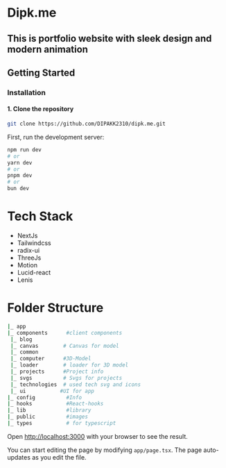 # Dipk.me 
## This is portfolio website with sleek design and modern animation

## Getting Started


### Installation

#### 1. Clone the repository

```bash
git clone https://github.com/DIPAKK2310/dipk.me.git

```

First, run the development server:

```bash
npm run dev
# or
yarn dev
# or
pnpm dev
# or
bun dev
```

# Tech Stack
 - NextJs
 - Tailwindcss
 - radix-ui
 - ThreeJs
 - Motion
 - Lucid-react
 - Lenis
 

 # Folder Structure
 ```bash
|_ app
|_ components      #client components 
  |_ blog
  |_ canvas        # Canvas for model
  |_ common
  |_ computer      #3D-Model
  |_ loader        # loader for 3D model
  |_ projects      #Project info
  |_ svgs          # Svgs for projects
  |_ technologies  # used tech svg and icons
  |_ ui           #UI for app
|_ config          #Info 
|_ hooks           #React-hooks
|_ lib             #library
|_ public          #images
|_ types           # for typescript
```

Open [http://localhost:3000](http://localhost:3000) with your browser to see the result.

You can start editing the page by modifying `app/page.tsx`. The page auto-updates as you edit the file.
